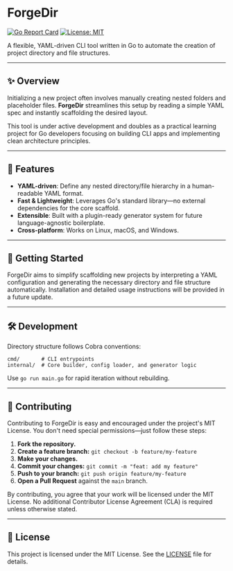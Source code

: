 # ForgeDir

[![Go Report Card](https://goreportcard.com/badge/github.com/KoHorizon/ForgeDir)](https://goreportcard.com/report/github.com/KoHorizon/ForgeDir) [![License: MIT](https://img.shields.io/badge/License-MIT-yellow.svg)](LICENSE)

A flexible, YAML-driven CLI tool written in Go to automate the creation of project directory and file structures.

---

## ✨ Overview

Initializing a new project often involves manually creating nested folders and placeholder files. **ForgeDir** streamlines this setup by reading a simple YAML spec and instantly scaffolding the desired layout.

This tool is under active development and doubles as a practical learning project for Go developers focusing on building CLI apps and implementing clean architecture principles.

---

## 🚀 Features

* **YAML-driven**: Define any nested directory/file hierarchy in a human-readable YAML format.
* **Fast & Lightweight**: Leverages Go's standard library—no external dependencies for the core scaffold.
* **Extensible**: Built with a plugin-ready generator system for future language-agnostic boilerplate.
* **Cross-platform**: Works on Linux, macOS, and Windows.

---

## 🔧 Getting Started

ForgeDir aims to simplify scaffolding new projects by interpreting a YAML configuration and generating the necessary directory and file structure automatically. Installation and detailed usage instructions will be provided in a future update.

---

## 🛠️ Development

Directory structure follows Cobra conventions:

```
cmd/       # CLI entrypoints
internal/  # Core builder, config loader, and generator logic
```

Use `go run main.go` for rapid iteration without rebuilding.

---

## 🤝 Contributing

Contributing to ForgeDir is easy and encouraged under the project's MIT License. You don't need special permissions—just follow these steps:

1. **Fork the repository.**
2. **Create a feature branch:** `git checkout -b feature/my-feature`
3. **Make your changes.**
4. **Commit your changes:** `git commit -m "feat: add my feature"`
5. **Push to your branch:** `git push origin feature/my-feature`
6. **Open a Pull Request** against the `main` branch.

By contributing, you agree that your work will be licensed under the MIT License. No additional Contributor License Agreement (CLA) is required unless otherwise stated.

---

## 📜 License

This project is licensed under the MIT License. See the [LICENSE](LICENSE) file for details.
